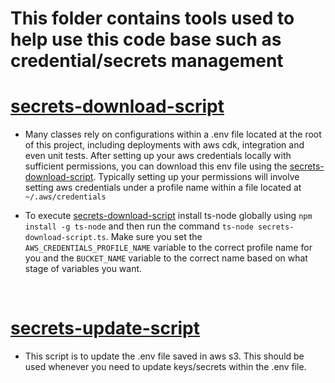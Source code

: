 # This folder contains tools used to help use this code base such as credential/secrets management

# [secrets-download-script](./secrets-download-script.ts)

-   Many classes rely on configurations within a .env file located at the root of this project, including deployments with aws cdk, integration and even unit tests. After setting up your aws credentials locally with sufficient permissions, you can download this env file using the [secrets-download-script](./src/tools/secrets-download-script.ts). Typically setting up your permissions will involve setting aws credentials under a profile name within a file located at `~/.aws/credentials`

-   To execute [secrets-download-script](./secrets-download-script.ts) install ts-node globally using `npm install -g ts-node` and then run the command `ts-node secrets-download-script.ts`. Make sure you set the `AWS_CREDENTIALS_PROFILE_NAME` variable to the correct profile name for you and the `BUCKET_NAME` variable to the correct name based on what stage of variables you want.

<br>

# [secrets-update-script](./secrets-download-script.ts)

-   This script is to update the .env file saved in aws s3. This should be used whenever you need to update keys/secrets within the .env file.
